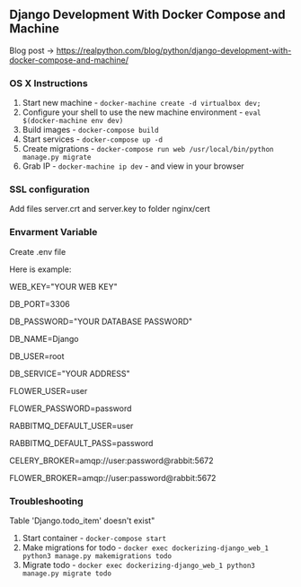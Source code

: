## Django Development With Docker Compose and Machine

Blog post -> https://realpython.com/blog/python/django-development-with-docker-compose-and-machine/

### OS X Instructions

1. Start new machine - `docker-machine create -d virtualbox dev;`
1. Configure your shell to use the new machine environment - `eval $(docker-machine env dev)`
1. Build images - `docker-compose build`
1. Start services - `docker-compose up -d`
1. Create migrations - `docker-compose run web /usr/local/bin/python manage.py migrate`
1. Grab IP - `docker-machine ip dev` - and view in your browser

### SSL configuration

Add files server.crt and server.key to folder nginx/cert

### Envarment Variable

Create .env file

Here is example:

WEB_KEY="YOUR WEB KEY"

DB_PORT=3306

DB_PASSWORD="YOUR DATABASE PASSWORD"

DB_NAME=Django

DB_USER=root

DB_SERVICE="YOUR ADDRESS"

FLOWER_USER=user

FLOWER_PASSWORD=password


RABBITMQ_DEFAULT_USER=user

RABBITMQ_DEFAULT_PASS=password

CELERY_BROKER=amqp://user:password@rabbit:5672

FLOWER_BROKER=amqp://user:password@rabbit:5672


### Troubleshooting

Table 'Django.todo_item' doesn't exist"

1. Start container - `docker-compose start`
2. Make migrations for todo - `docker exec dockerizing-django_web_1 python3 manage.py makemigrations todo`
3. Migrate todo - `docker exec dockerizing-django_web_1 python3 manage.py migrate todo`

